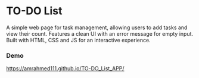 # TO-DO List
A simple web page for task management, allowing users to add tasks and view their count. Features a clean UI with an error message for empty input. Built with HTML, CSS and JS for an interactive experience.
### Demo

https://amrahmed111.github.io/TO-DO_List_APP/
